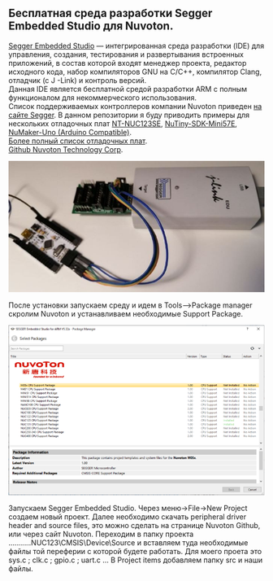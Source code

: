 ## Бесплатная среда разработки Segger Embedded Studio для Nuvoton.  

[Segger Embedded Studio](https://www.segger.com/products/development-tools/embedded-studio) — интегрированная среда разработки (IDE) для управления, создания, тестирования и развертывания встроенных приложений, в состав которой входят менеджер проекта, редактор исходного кода, набор компиляторов GNU на C/C++, компилятор Clang, отладчик (с J -Link) и контроль версий.   
Данная IDE является бесплатной средой разработки ARM с полным функционалом для некоммерческого использования.  
Список поддерживаемых контроллеров компании Nuvoton приведен [на сайте Segger](https://www.segger.com/products/development-tools/embedded-studio/technology/cpu-support). В данном репозитории я буду приводить примеры для нескольких отладочных плат [NT-NUC123SE](https://direct.nuvoton.com/en/nutiny-sdk-nuc123), [NuTiny-SDK-Mini57E](https://direct.nuvoton.com/en/nutiny-sdk-mini57e), [NuMaker-Uno (Arduino Compatible)](https://direct.nuvoton.com/en/numaker-uno).  
[Более полный список отладочных плат](https://www.nuvoton.com/tool-and-software/evaluation-board).   
[Github Nuvoton Technology Corp](https://github.com/OpenNuvoton/).  

![alt-текст](https://github.com/PivnevNikolay/Nuvoton-Development-Tool/blob/master/photos/005.jpg "NT_NUC123SE")   

После установки запускаем среду и идем в Tools-->Package manager скролим Nuvoton и устанавливаем необходимые Support Package.  

![alt-текст](https://github.com/PivnevNikolay/Nuvoton-Development-Tool/blob/master/photos/006.jpg "Support_Package")  

Запускаем  Segger Embedded Studio. Через меню->File->New Project создаем новый проект. Далее необходимо скачать peripheral driver header and source files, это можно сделать на странице Nuvoton Github, или через сайт Nuvoton. Переходим в папку проекта ...........NUC123\CMSIS\Device\Source и вставляем  туда необходимые файлы той переферии с которой будете работать. Для моего проета это sys.c ; clk.c ; gpio.c ; uart.c  ... В Project items  добавляем папку src и наши файлы.